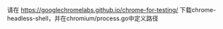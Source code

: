 请在 https://googlechromelabs.github.io/chrome-for-testing/ 下载chrome-headless-shell，并在chromium/process.go中定义路径
